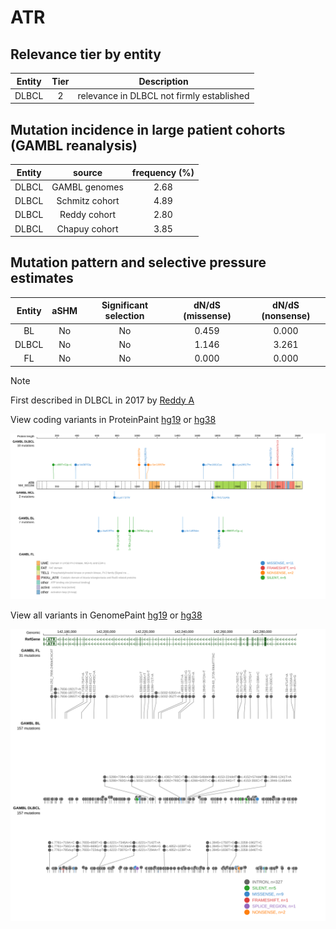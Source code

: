 # ATR

## Relevance tier by entity

|Entity|Tier|Description                              |
|:------:|:----:|-----------------------------------------|
|DLBCL |2   |relevance in DLBCL not firmly established|

## Mutation incidence in large patient cohorts (GAMBL reanalysis)

|Entity|source        |frequency (%)|
|:------:|:--------------:|:-------------:|
|DLBCL |GAMBL genomes |2.68         |
|DLBCL |Schmitz cohort|4.89         |
|DLBCL |Reddy cohort  |2.80         |
|DLBCL |Chapuy cohort |3.85         |

## Mutation pattern and selective pressure estimates

|Entity|aSHM|Significant selection|dN/dS (missense)|dN/dS (nonsense)|
|:------:|:----:|:---------------------:|:----------------:|:----------------:|
|BL    |No  |No                   |0.459           |0.000           |
|DLBCL |No  |No                   |1.146           |3.261           |
|FL    |No  |No                   |0.000           |0.000           |


> [!NOTE]
> First described in DLBCL in 2017 by [Reddy A](https://pubmed.ncbi.nlm.nih.gov/28985567)


View coding variants in ProteinPaint [hg19](https://www.bcgsc.ca/downloads/morinlab/GAMBL/test/genes/ATR_protein.html)  or [hg38](https://www.bcgsc.ca/downloads/morinlab/GAMBL/test/genes/ATR_protein_hg38.html)

![image](images/proteinpaint/ATR_NM_001184.svg)

View all variants in GenomePaint [hg19](https://www.bcgsc.ca/downloads/morinlab/GAMBL/test/genes/ATR.html)  or [hg38](https://www.bcgsc.ca/downloads/morinlab/GAMBL/test/genes/ATR_hg38.html)

![image](images/proteinpaint/ATR.svg)
